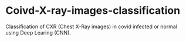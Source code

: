 # Coivd-X-ray-images-classification
Classification of CXR (Chest X-Ray images) in covid infected or normal using Deep Learing (CNN).
